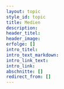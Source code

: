 ```yaml
---
layout: topic
style_id: topic
title: Medien
description: 
header_titel: 
header_image: 
erfolge: []
intro_titel:
intro_text_markdown:
intro_link_text: 
intro_link: 
abschnitte: []
redirect_from: []
---
```


